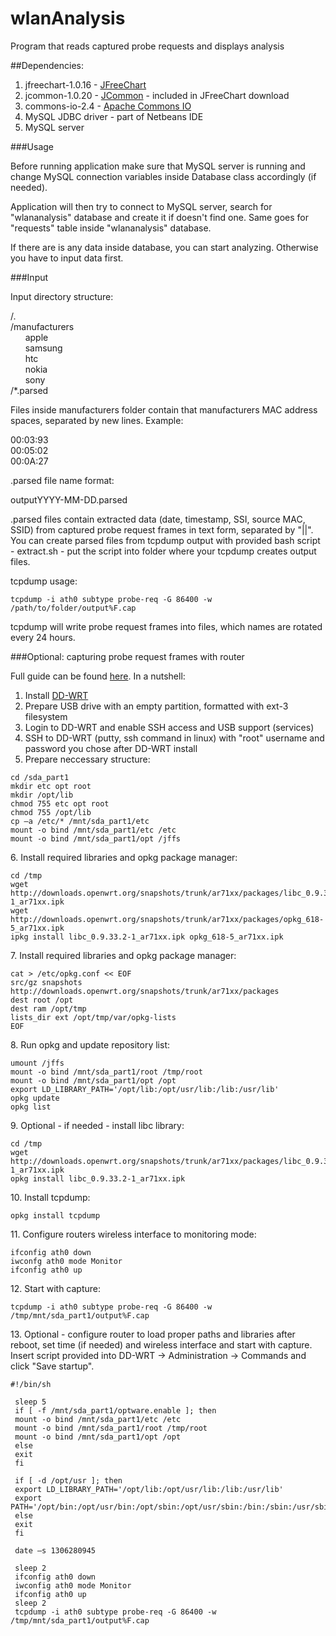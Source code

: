 wlanAnalysis
============

Program that reads captured probe requests and displays analysis

##Dependencies:

1.  jfreechart-1.0.16 - [JFreeChart](http://www.jfree.org/jfreechart/download.html)
2.  jcommon-1.0.20 - [JCommon](http://www.jfree.org/jcommon/) - included in JFreeChart download
3.  commons-io-2.4 - [Apache Commons IO](http://commons.apache.org/proper/commons-io/)
4.  MySQL JDBC driver - part of Netbeans IDE
5.  MySQL server

###Usage

Before running application make sure that MySQL server is running and change MySQL connection variables inside Database class accordingly (if needed).

Application will then try to connect to MySQL server, search for "wlananalysis" database and create it if doesn't find one. Same goes for "requests" table inside "wlananalysis" database.

If there are is any data inside database, you can start analyzing. Otherwise you have to input data first.

###Input

Input directory structure:

/.<br>
/manufacturers<br>
&nbsp;&nbsp;&nbsp;&nbsp;&nbsp;&nbsp;apple<br>
&nbsp;&nbsp;&nbsp;&nbsp;&nbsp;&nbsp;samsung<br>
&nbsp;&nbsp;&nbsp;&nbsp;&nbsp;&nbsp;htc<br>
&nbsp;&nbsp;&nbsp;&nbsp;&nbsp;&nbsp;nokia<br>
&nbsp;&nbsp;&nbsp;&nbsp;&nbsp;&nbsp;sony<br>
/*.parsed

Files inside manufacturers folder contain that manufacturers MAC address spaces, separated by new lines. Example:

00:03:93<br>
00:05:02<br>
00:0A:27<br>

.parsed file name format:

outputYYYY-MM-DD.parsed

.parsed files contain extracted data (date, timestamp, SSI, source MAC, SSID) from captured probe request frames in text form, separated by "||". You can create parsed files from tcpdump output with provided bash script - extract.sh - put the script into folder where your tcpdump creates output files.

tcpdump usage:

`tcpdump -i ath0 subtype probe-req -G 86400 -w /path/to/folder/output%F.cap`

tcpdump will write probe request frames into files, which names are rotated every 24 hours.

###Optional: capturing probe request frames with router

Full guide can be found [here](http://www.dd-wrt.com/phpBB2/viewtopic.php?t=86912). In a nutshell:

1.  Install [DD-WRT](http://www.dd-wrt.com/site/)
2.  Prepare USB drive with an empty partition, formatted with ext-3 filesystem
3.  Login to DD-WRT and enable SSH access and USB support (services)
4.  SSH to DD-WRT (putty, ssh command in linux) with "root" username and password you chose after DD-WRT install
5.  Prepare neccessary structure:  

```
cd /sda_part1
mkdir etc opt root
mkdir /opt/lib
chmod 755 etc opt root
chmod 755 /opt/lib
cp –a /etc/* /mnt/sda_part1/etc
mount -o bind /mnt/sda_part1/etc /etc 
mount -o bind /mnt/sda_part1/opt /jffs
```

6\.  Install required libraries and opkg package manager:

```
cd /tmp
wget http://downloads.openwrt.org/snapshots/trunk/ar71xx/packages/libc_0.9.33.2-1_ar71xx.ipk
wget http://downloads.openwrt.org/snapshots/trunk/ar71xx/packages/opkg_618-5_ar71xx.ipk
ipkg install libc_0.9.33.2-1_ar71xx.ipk opkg_618-5_ar71xx.ipk
```

7\.  Install required libraries and opkg package manager:

```
cat > /etc/opkg.conf << EOF
src/gz snapshots http://downloads.openwrt.org/snapshots/trunk/ar71xx/packages
dest root /opt 
dest ram /opt/tmp
lists_dir ext /opt/tmp/var/opkg-lists
EOF
```

8\.  Run opkg and update repository list:

```
umount /jffs
mount -o bind /mnt/sda_part1/root /tmp/root
mount -o bind /mnt/sda_part1/opt /opt
export LD_LIBRARY_PATH='/opt/lib:/opt/usr/lib:/lib:/usr/lib'
opkg update
opkg list
```

9\.  Optional - if needed - install libc library:

```
cd /tmp
wget http://downloads.openwrt.org/snapshots/trunk/ar71xx/packages/libc_0.9.33.2-1_ar71xx.ipk
opkg install libc_0.9.33.2-1_ar71xx.ipk
```

10\.  Install tcpdump:

```
opkg install tcpdump
```

11\.  Configure routers wireless interface to monitoring mode:

```
ifconfig ath0 down
iwconfg ath0 mode Monitor
ifconfig ath0 up
```

12\.  Start with capture:

```
tcpdump -i ath0 subtype probe-req -G 86400 -w /tmp/mnt/sda_part1/output%F.cap
```

13\.  Optional - configure router to load proper paths and libraries after reboot, set time (if needed) and wireless interface and start with capture. Insert script provided into DD-WRT -> Administration -> Commands and click "Save startup".

```
#!/bin/sh 

 sleep 5 
 if [ -f /mnt/sda_part1/optware.enable ]; then
 mount -o bind /mnt/sda_part1/etc /etc 
 mount -o bind /mnt/sda_part1/root /tmp/root 
 mount -o bind /mnt/sda_part1/opt /opt 
 else
 exit
 fi

 if [ -d /opt/usr ]; then
 export LD_LIBRARY_PATH='/opt/lib:/opt/usr/lib:/lib:/usr/lib' 
 export PATH='/opt/bin:/opt/usr/bin:/opt/sbin:/opt/usr/sbin:/bin:/sbin:/usr/sbin:/usr/bin'
 else
 exit
 fi

 date –s 1306280945

 sleep 2
 ifconfig ath0 down
 iwconfig ath0 mode Monitor
 ifconfig ath0 up
 sleep 2
 tcpdump -i ath0 subtype probe-req -G 86400 -w /tmp/mnt/sda_part1/output%F.cap
```
